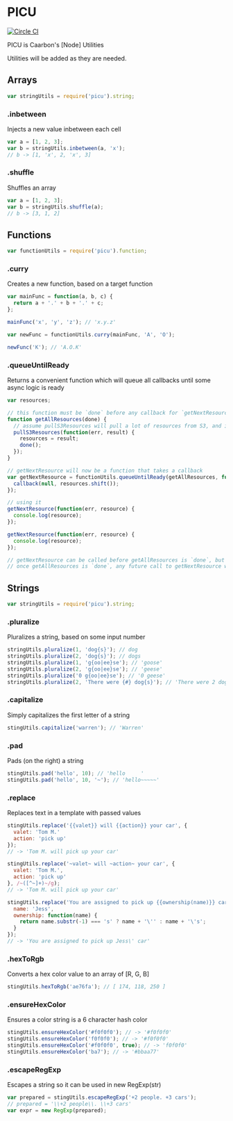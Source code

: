 # PICU

[![Circle CI](https://circleci.com/gh/caarbon/picu/tree/master.svg?style=svg&circle-token=3d73402862b0cf7b5b7444721e33ca78ee5f5001)](https://circleci.com/gh/caarbon/picu/tree/master)

PICU is Caarbon's [Node] Utilities

Utilities will be added as they are needed.

## Arrays

```js
var stringUtils = require('picu').string;
```

### .inbetween

Injects a new value inbetween each cell

```js
var a = [1, 2, 3];
var b = stringUtils.inbetween(a, 'x');
// b -> [1, 'x', 2, 'x', 3]
```

### .shuffle

Shuffles an array

```js
var a = [1, 2, 3];
var b = stringUtils.shuffle(a);
// b -> [3, 1, 2]
```

## Functions

```js
var functionUtils = require('picu').function;
```

### .curry

Creates a new function, based on a target function

```js
var mainFunc = function(a, b, c) {
  return a + '.' + b + '.' + c;
};

mainFunc('x', 'y', 'z'); // 'x.y.z'

var newFunc = functionUtils.curry(mainFunc, 'A', 'O');

newFunc('K'); // 'A.O.K'
```

### .queueUntilReady

Returns a convenient function which will queue all callbacks until some async logic is ready

```js
var resources;

// this function must be `done` before any callback for `getNextResource` will be fired
function getAllResources(done) {
  // assume pullS3Resources will pull a lot of resources from S3, and is therefore slow
  pullS3Resources(function(err, result) {
    resources = result;
    done();
  });
}

// getNextResource will now be a function that takes a callback
var getNextResource = functionUtils.queueUntilReady(getAllResources, function(callback) {
  callback(null, resources.shift());
});

// using it
getNextResource(function(err, resource) {
  console.log(resource);
});

getNextResource(function(err, resource) {
  console.log(resource);
});

// getNextResource can be called before getAllResources is `done`, but callbacks to getNextResource will be queued until getAllResources is `done`
// once getAllResources is `done`, any future call to getNextResource will fire immediately
```

## Strings

```js
var stringUtils = require('picu').string;
```

### .pluralize

Pluralizes a string, based on some input number

```js
stringUtils.pluralize(1, 'dog{s}'); // dog
stringUtils.pluralize(2, 'dog{s}'); // dogs
stringUtils.pluralize(1, 'g{oo|ee}se'); // 'goose'
stringUtils.pluralize(2, 'g{oo|ee}se'); // 'geese'
stringUtils.pluralize('0 g{oo|ee}se'); // '0 geese'
stringUtils.pluralize(2, 'There were {#} dog{s}'); // 'There were 2 dogs'
```

### .capitalize

Simply capitalizes the first letter of a string

```js
stingUtils.capitalize('warren'); // 'Warren'
```

### .pad

Pads (on the right) a string

```js
stingUtils.pad('hello', 10); // 'hello     '
stingUtils.pad('hello', 10, '~'); // 'hello~~~~~'
```

### .replace

Replaces text in a template with passed values

```js
stingUtils.replace('{{valet}} will {{action}} your car', {
  valet: 'Tom M.'
  action: 'pick up'
});
// -> 'Tom M. will pick up your car'

stingUtils.replace('~valet~ will ~action~ your car', {
  valet: 'Tom M.',
  action: 'pick up'
}, /~([^~]+)~/g);
// -> 'Tom M. will pick up your car'

stingUtils.replace('You are assigned to pick up {{ownership(name)}} car', {
  name: 'Jess',
  ownership: function(name) {
    return name.substr(-1) === 's' ? name + '\'' : name + '\'s';
  }
});
// -> 'You are assigned to pick up Jess\' car'
```

### .hexToRgb

Converts a hex color value to an array of [R, G, B]

```js
stingUtils.hexToRgb('ae76fa'); // [ 174, 118, 250 ]
```

### .ensureHexColor

Ensures a color string is a 6 character hash color

```js
stingUtils.ensureHexColor('#f0f0f0'); // -> '#f0f0f0'
stingUtils.ensureHexColor('f0f0f0'); // -> '#f0f0f0'
stingUtils.ensureHexColor('#f0f0f0', true); // -> 'f0f0f0'
stingUtils.ensureHexColor('ba7'); // -> '#bbaa77'
```

### .escapeRegExp

Escapes a string so it can be used in new RegExp(str)

```js
var prepared = stingUtils.escapeRegExp('+2 people. +3 cars');
// prepared = '\\+2 people\\. \\+3 cars'
var expr = new RegExp(prepared);
```
